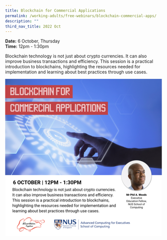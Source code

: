 ```yaml
---
title: Blockchain for Commercial Applications
permalink: /working-adults/free-webinars/blockchain-commercial-apps/
description: ""
third_nav_title: 2022 Oct
---
```

**Date:** 6 October, Thursday
<br> **Time:** 12pm - 1:30pm

Blockchain technology is not just about crypto currencies. It can also improve business transactions and efficiency. This session is a practical introduction to blockchains, highlighting the resources needed for implementation and learning about best practices through use cases. 

![Free webinar on blockchain for commercial applications for working adults](/images/oct%202022/wa_6%20oct.jpeg)